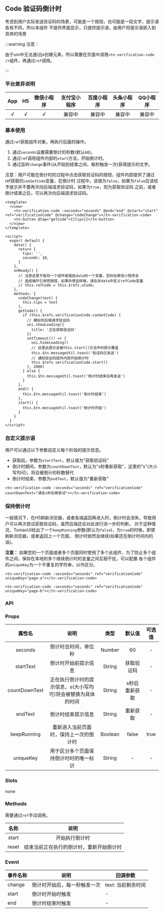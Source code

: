 ## Code 验证码倒计时 <to-api/>

<demo-model url="/componentsPage/verification-code/verification-code"></demo-model>

考虑到用户实际发送验证码的场景，可能是一个按钮，也可能是一段文字，提示语各有不同，所以本组件
不提供界面显示，只提供提示语，由用户将提示语嵌入到具体的场景


:::warning 注意：

由于uni中无法通过js创建元素，所以需要在页面中调用`<tn-verification-code />`组件，再通过`ref`调用。

:::



### 平台差异说明

| App | H5 | 微信小程序 | 支付宝小程序 | 百度小程序 | 头条小程序 | QQ小程序 |
|:---:|:--:|:-----:|:------:|:-----:|:-----:|:-----:|
|  √  | √  |   √   |  兼容中   |  兼容中  |  兼容中  |  兼容中  |



### 基本使用

通过`ref`获取组件对象，再执行后面的操作。

1. 通过`seconds`设置需要倒计的秒数(默认`60`)。
2. 通过`ref`调用组件内部的`start`方法，开始倒计时。
3. 通过监听`change`事件(从开始到结束之间，每秒触发一次)获得提示的文字。

注意：用户可能在倒计时的过程中点击获取验证码的按钮，组件内部提供了通过ref获取的`canGetCode`变量，在倒计时 过程中，该值为`false`，如果为`false`应该给予提示并不要再次向后端请求验证码，如果为`true`，则为获取验证码 之前，或者倒计结束之后，可以再次向后端请求验证码。

```vue
<template>
  <view>
    <tn-verification-code :seconds="seconds" @end="end" @start="start" ref="verificationCode" @change="codeChange"></tn-verification-code>
    <tn-button @tap="getCode">{{tips}}</tn-button>
  </view>
</template>

<script>
  export default {
    data() {
      return {
        tips: '',
        seconds: 10,
      }
    },
    onReady() {
      // 注意这里不能将一个组件赋值给data的一个变量，否则在微信小程序会
      // 造成循环引用而报错，如果你想这样做，请在非data中定义refCode变量
      // this.refCode = this.$refs.uCode;
    },
    methods: {
      codeChange(text) {
        this.tips = text
      },
      getCode() {
        if (this.$refs.verificationCode.canGetCode) {
          // 模拟向后端请求验证码
          uni.showLoading({
            title: '正在获取验证码'
          })
          setTimeout(() => {
            uni.hideLoading()
            // 这里此提示会被this.start()方法中的提示覆盖
            this.$tn.messageUtil.toast('验证码已发送')
            // 通知验证码组件内部开始倒计时
            this.$refs.verificationCode.start()
          }, 2000)
        } else {
          this.$tn.messageUtil.toast('倒计时结束后再发送')
        }
      },
      end() {
        this.$tn.messageUtil.toast('倒计时结束')
      },
      start() {
        this.$tn.messageUtil.toast('倒计时开始')
      }
    }
  }
</script>
```



### 自定义提示语

用户可以通过以下参数自定义每个阶段的提示信息。

- 获取前，参数为`startText`，默认值为"获取验证码"
- 倒计时期间，参数为`countDownText`，默认为"s秒重新获取"，这里的"s"(大小写均可)，将会被倒计的秒数替代
- 倒计时结束，参数为`endText`，默认值为"重新获取"

```vue
<tn-verification-code :seconds="seconds" ref="verificationCode" countDownText="请在s秒后再尝试"></tn-verification-code>
```



### 保持倒计时

一般情况下，在H5刷新浏览器，或者各端返回再进入时，倒计时会消失，导致用户可以再次尝试获取验证码，虽然后端还会对此进行进一步的判断。
对于这种情况，TuniaoUI给出了一个`keepRunning`参数(默认为`false`)，为`true`的时候，即使刷新浏览器，或者返回上一个页面， 倒计时依然会继续(如果还在倒计时间内的话)。

**注意：** 如果您的一个页面或者多个页面同时使用了多个此组件，为了防止多个组件之间，保存在本地的多个继续倒计时的变量之间互相干扰，可以配置 各个组件的`uniqueKey`为一个不重复的字符串，以作区分。

```vue
<tn-verification-code :seconds="seconds" ref="verificationCode" uniqueKey="page-a"></tn-verification-code>

<tn-verification-code :seconds="seconds" ref="verificationCode" uniqueKey="page-b"></tn-verification-code>
```



### API

### Props

|      属性名      |                说明                |   类型    |   默认值   | 可选值  |
|:-------------:|:--------------------------------:|:-------:|:-------:|:----:|
|    seconds    |            倒计时总时间，单位秒            | Number  |   60    |  -   |
|   startText   |            倒计时开始前提示信息            | String  |  获取验证码  |  -   |
| countDownText | 正在执行倒计时的提示信息，s(大小写均可)将会被替换为具体的时间 | String  | s秒后重新获取 |  -   |
|    endText    |            倒计时结束提示信息             | String  |  重新获取   |  -   |
|  keepRunning  |       重新进入当前页面时，保持上一次的倒计时        | Boolean |  false  | true |
|   uniqueKey   |       用于区分多个页面保持倒计时时的唯一标识        | String  |    -    |  -   |



### Slots

none



### Methods

需要通过`ref`手动调用。

|  名称   |          说明          |
|:-----:|:--------------------:|
| start |       开始执行倒计时        |
| reset | 结束当前正在执行的倒计时，重新开始倒计时 |



### Event

| 事件名称   | 说明             | 回调参数         |
|--------|----------------|--------------|
| change | 倒计时开始后，每一秒触发一次 | text: 当前剩余时间 |
| start  | 倒计时开始时触发       | -            |
| end    | 倒计时结束时触发       | -            |

